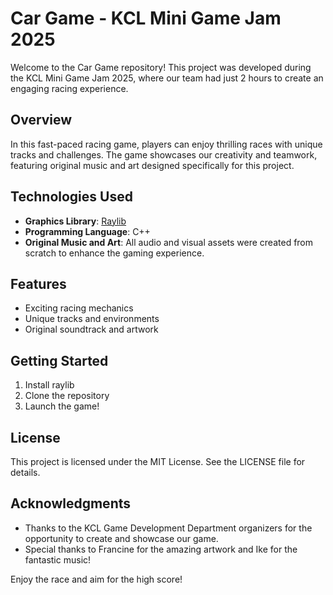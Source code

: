 # Car Game - KCL Mini Game Jam 2025

Welcome to the Car Game repository! This project was developed during the KCL Mini Game Jam 2025, where our team had just 2 hours to create an engaging racing experience.

## Overview

In this fast-paced racing game, players can enjoy thrilling races with unique tracks and challenges. The game showcases our creativity and teamwork, featuring original music and art designed specifically for this project.

## Technologies Used

- **Graphics Library**: [Raylib](https://www.raylib.com/)
- **Programming Language**: C++
- **Original Music and Art**: All audio and visual assets were created from scratch to enhance the gaming experience.

## Features

- Exciting racing mechanics
- Unique tracks and environments
- Original soundtrack and artwork

## Getting Started

1. Install raylib
2. Clone the repository
3. Launch the game!

## License

This project is licensed under the MIT License. See the LICENSE file for details.

## Acknowledgments

- Thanks to the KCL Game Development Department organizers for the opportunity to create and showcase our game.
- Special thanks to Francine for the amazing artwork and Ike for the fantastic music!

Enjoy the race and aim for the high score!

